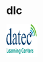 # dlc

<html>
<body>
<a href="http://elearning.datec.net.pg/moodle"><img src="https://github.com/Senthilkumar27/dlc/blob/master/dlc1.png" width="82" height="86" title="logo" alt="dlclogo"></a>
</body>
</html>
